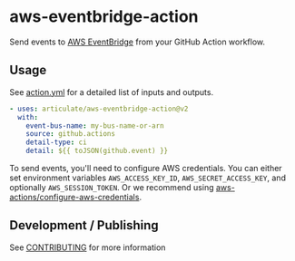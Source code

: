 # aws-eventbridge-action

Send events to [AWS EventBridge](https://aws.amazon.com/eventbridge/) from your
GitHub Action workflow.

## Usage

See [action.yml](action.yml) for a detailed list of inputs and outputs.

```yaml
- uses: articulate/aws-eventbridge-action@v2
  with:
    event-bus-name: my-bus-name-or-arn
    source: github.actions
    detail-type: ci
    detail: ${{ toJSON(github.event) }}
```

To send events, you'll need to configure AWS credentials. You can either set
environment variables `AWS_ACCESS_KEY_ID`, `AWS_SECRET_ACCESS_KEY`, and optionally
`AWS_SESSION_TOKEN`. Or we recommend using [aws-actions/configure-aws-credentials](https://github.com/aws-actions/configure-aws-credentials).

## Development / Publishing

See [CONTRIBUTING](CONTRIBUTING.md) for more information
